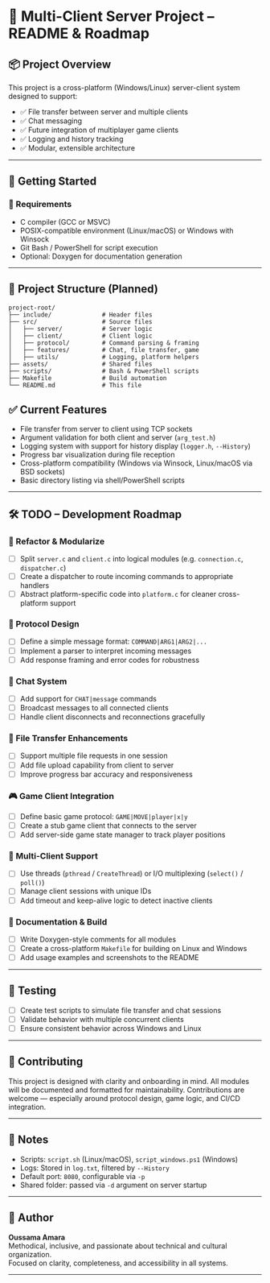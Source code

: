 # 🧠 Multi-Client Server Project – README & Roadmap

## 📦 Project Overview

This project is a cross-platform (Windows/Linux) server-client system designed to support:

- ✅ File transfer between server and multiple clients
- ✅ Chat messaging
- ✅ Future integration of multiplayer game clients
- ✅ Logging and history tracking
- ✅ Modular, extensible architecture

---

## 🚀 Getting Started

### 🔧 Requirements

- C compiler (GCC or MSVC)
- POSIX-compatible environment (Linux/macOS) or Windows with Winsock
- Git Bash / PowerShell for script execution
- Optional: Doxygen for documentation generation

---

## 📁 Project Structure (Planned)

```plaintext
project-root/
├── include/              # Header files
├── src/                  # Source files
│   ├── server/           # Server logic
│   ├── client/           # Client logic
│   ├── protocol/         # Command parsing & framing
│   ├── features/         # Chat, file transfer, game
│   ├── utils/            # Logging, platform helpers
├── assets/               # Shared files
├── scripts/              # Bash & PowerShell scripts
├── Makefile              # Build automation
└── README.md             # This file
```
## ✅ Current Features

- File transfer from server to client using TCP sockets
- Argument validation for both client and server (`arg_test.h`)
- Logging system with support for history display (`logger.h`, `--History`)
- Progress bar visualization during file reception
- Cross-platform compatibility (Windows via Winsock, Linux/macOS via BSD sockets)
- Basic directory listing via shell/PowerShell scripts

---

## 🛠️ TODO – Development Roadmap

### 🔁 Refactor & Modularize
- [ ] Split `server.c` and `client.c` into logical modules (e.g. `connection.c`, `dispatcher.c`)
- [ ] Create a dispatcher to route incoming commands to appropriate handlers
- [ ] Abstract platform-specific code into `platform.c` for cleaner cross-platform support

### 📡 Protocol Design
- [ ] Define a simple message format: `COMMAND|ARG1|ARG2|...`
- [ ] Implement a parser to interpret incoming messages
- [ ] Add response framing and error codes for robustness

### 💬 Chat System
- [ ] Add support for `CHAT|message` commands
- [ ] Broadcast messages to all connected clients
- [ ] Handle client disconnects and reconnections gracefully

### 📁 File Transfer Enhancements
- [ ] Support multiple file requests in one session
- [ ] Add file upload capability from client to server
- [ ] Improve progress bar accuracy and responsiveness

### 🎮 Game Client Integration
- [ ] Define basic game protocol: `GAME|MOVE|player|x|y`
- [ ] Create a stub game client that connects to the server
- [ ] Add server-side game state manager to track player positions

### 🧵 Multi-Client Support
- [ ] Use threads (`pthread` / `CreateThread`) or I/O multiplexing (`select()` / `poll()`)
- [ ] Manage client sessions with unique IDs
- [ ] Add timeout and keep-alive logic to detect inactive clients

### 📜 Documentation & Build
- [ ] Write Doxygen-style comments for all modules
- [ ] Create a cross-platform `Makefile` for building on Linux and Windows
- [ ] Add usage examples and screenshots to the README

---

## 🧪 Testing

- [ ] Create test scripts to simulate file transfer and chat sessions
- [ ] Validate behavior with multiple concurrent clients
- [ ] Ensure consistent behavior across Windows and Linux

---

## 🤝 Contributing

This project is designed with clarity and onboarding in mind. All modules will be documented and formatted for maintainability. Contributions are welcome — especially around protocol design, game logic, and CI/CD integration.

---

## 📌 Notes

- Scripts: `script.sh` (Linux/macOS), `script_windows.ps1` (Windows)
- Logs: Stored in `log.txt`, filtered by `--History`
- Default port: `8080`, configurable via `-p`
- Shared folder: passed via `-d` argument on server startup

---

## 🧭 Author

**Oussama Amara**  
Methodical, inclusive, and passionate about technical and cultural organization.  
Focused on clarity, completeness, and accessibility in all systems.

---
